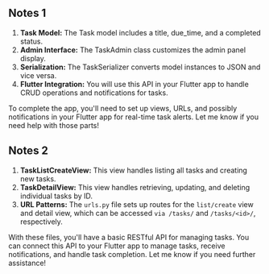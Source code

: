 ## Notes 1
1. **Task Model:** The Task model includes a title, due_time, and a completed status.
2. **Admin Interface:** The TaskAdmin class customizes the admin panel display.
3. **Serialization:** The TaskSerializer converts model instances to JSON and vice versa.
4. **Flutter Integration:** You will use this API in your Flutter app to handle CRUD operations and notifications for tasks.

To complete the app, you'll need to set up views, URLs, and possibly notifications in your Flutter app for real-time task alerts. Let me know if you need help with those parts!

## Notes 2
1. **TaskListCreateView:** This view handles listing all tasks and creating new tasks.
2. **TaskDetailView:** This view handles retrieving, updating, and deleting individual tasks by ID.
3. **URL Patterns:** The `urls.py` file sets up routes for the `list/create` view and detail view, which can be accessed `via /tasks/` and `/tasks/<id>/`, respectively.

With these files, you'll have a basic RESTful API for managing tasks. You can connect this API to your Flutter app to manage tasks, receive notifications, and handle task completion. Let me know if you need further assistance!
